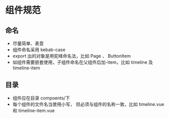 # 组件规范

## 命名

- 尽量简单、表意
- 组件命名采用 kebab-case
- export 出的对象是用驼峰命名法，比如 Page 、 ButtonItem
- 如组件需要嵌套使用，子组件命名在父组件后加-item，比如 timeline 及 timeline-item

## 目录

- 组件应在目录 compoents/下
- 每个组件的文件名当使用小写， 但必须与组件的名称一致，比如 timeline.vue 和 timeline-item.vue
